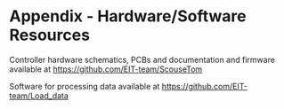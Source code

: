 # Appendix - Hardware/Software Resources
Controller hardware schematics, PCBs and documentation and firmware available at https://github.com/EIT-team/ScouseTom

Software for processing data available at https://github.com/EIT-team/Load_data